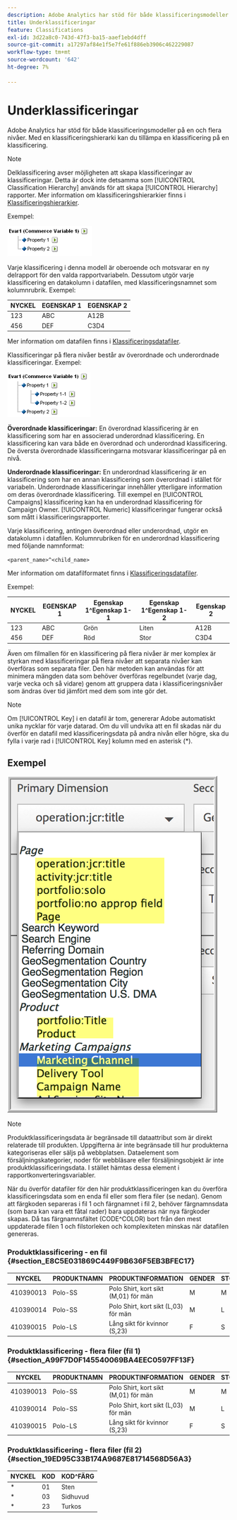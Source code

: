```yaml
---
description: Adobe Analytics har stöd för både klassificeringsmodeller på en och flera nivåer. Med en klassificeringshierarki kan du tillämpa en klassificering på en klassificering.
title: Underklassificeringar
feature: Classifications
exl-id: 3d22a8c0-743d-47f3-ba15-aaef1ebd4dff
source-git-commit: a17297af84e1f5e7fe61f886eb3906c462229087
workflow-type: tm+mt
source-wordcount: '642'
ht-degree: 7%

---
```


# Underklassificeringar

Adobe Analytics har stöd för både klassificeringsmodeller på en och flera nivåer. Med en klassificeringshierarki kan du tillämpa en klassificering på en klassificering.

>[!NOTE]
>
>Delklassificering avser möjligheten att skapa klassificeringar av klassificeringar. Detta är dock inte detsamma som [!UICONTROL Classification Hierarchy] används för att skapa [!UICONTROL Hierarchy] rapporter. Mer information om klassificeringshierarkier finns i [Klassificeringshierarkier](/help/admin/admin/c-manage-report-suites/c-edit-report-suites/conversion-var-admin/classification-hierarchies.md).

Exempel:

![](assets/single-level-popup-C.png)

Varje klassificering i denna modell är oberoende och motsvarar en ny delrapport för den valda rapportvariabeln. Dessutom utgör varje klassificering en datakolumn i datafilen, med klassificeringsnamnet som kolumnrubrik. Exempel:

| NYCKEL | EGENSKAP 1 | EGENSKAP 2 |
|---|---|---|
| 123 | ABC | A12B |
| 456 | DEF | C3D4 |

Mer information om datafilen finns i [Klassificeringsdatafiler](/help/components/classifications/importer/c-saint-data-files.md).

Klassificeringar på flera nivåer består av överordnade och underordnade klassificeringar. Exempel:

![](assets/Multi-Level-Class-popup.png)

**Överordnade klassificeringar:** En överordnad klassificering är en klassificering som har en associerad underordnad klassificering. En klassificering kan vara både en överordnad och underordnad klassificering. De översta överordnade klassificeringarna motsvarar klassificeringar på en nivå.

**Underordnade klassificeringar:** En underordnad klassificering är en klassificering som har en annan klassificering som överordnad i stället för variabeln. Underordnade klassificeringar innehåller ytterligare information om deras överordnade klassificering. Till exempel en [!UICONTROL Campaigns] klassificering kan ha en underordnad klassificering för Campaign Owner. [!UICONTROL Numeric] klassificeringar fungerar också som mått i klassificeringsrapporter.

Varje klassificering, antingen överordnad eller underordnad, utgör en datakolumn i datafilen. Kolumnrubriken för en underordnad klassificering med följande namnformat:

`<parent_name>^<child_name>`

Mer information om datafilformatet finns i [Klassificeringsdatafiler](/help/components/classifications/importer/c-saint-data-files.md).

Exempel:

| NYCKEL | EGENSKAP 1 | Egenskap 1^Egenskap 1-1 | Egenskap 1^Egenskap 1-2 | Egenskap 2 |
|---|---|---|---|---|
| 123 | ABC | Grön | Liten | A12B |
| 456 | DEF | Röd | Stor | C3D4 |

Även om filmallen för en klassificering på flera nivåer är mer komplex är styrkan med klassificeringar på flera nivåer att separata nivåer kan överföras som separata filer. Den här metoden kan användas för att minimera mängden data som behöver överföras regelbundet (varje dag, varje vecka och så vidare) genom att gruppera data i klassificeringsnivåer som ändras över tid jämfört med dem som inte gör det.

>[!NOTE]
>
>Om [!UICONTROL Key] i en datafil är tom, genererar Adobe automatiskt unika nycklar för varje datarad. Om du vill undvika att en fil skadas när du överför en datafil med klassificeringsdata på andra nivån eller högre, ska du fylla i varje rad i [!UICONTROL Key] kolumn med en asterisk (*).

## Exempel

![](/help/admin/admin/c-manage-report-suites/c-edit-report-suites/realtime/assets/classifications.png)

>[!NOTE]
>
>Produktklassificeringsdata är begränsade till dataattribut som är direkt relaterade till produkten. Uppgifterna är inte begränsade till hur produkterna kategoriseras eller säljs på webbplatsen. Dataelement som försäljningskategorier, noder för webbläsare eller försäljningsobjekt är inte produktklassificeringsdata. I stället hämtas dessa element i rapportkonverteringsvariabler.

När du överför datafiler för den här produktklassificeringen kan du överföra klassificeringsdata som en enda fil eller som flera filer (se nedan). Genom att färgkoden separeras i fil 1 och färgnamnet i fil 2, behöver färgnamnsdata (som bara kan vara ett fåtal rader) bara uppdateras när nya färgkoder skapas. Då tas färgnamnsfältet (CODE^COLOR) bort från den mest uppdaterade filen 1 och filstorleken och komplexiteten minskas när datafilen genereras.

### Produktklassificering - en fil {#section_E8C5E031869C449F9B636F5EB3BFEC17}

| NYCKEL | PRODUKTNAMN | PRODUKTINFORMATION | GENDER | STORLEK | KOD | KOD^FÄRG |
|---|---|---|---|---|---|---|
| 410390013 | Polo-SS | Polo Shirt, kort sikt (M,01) för män | M | M | 01 | Sten |
| 410390014 | Polo-SS | Polo Shirt, kort sikt (L,03) för män | M | L | 03 | Sidhuvud |
| 410390015 | Polo-LS | Lång sikt för kvinnor (S,23) | F | S | 23 | Turkos |

### Produktklassificering - flera filer (fil 1) {#section_A99F7D0F145540069BA4EEC0597FF13F}

| NYCKEL | PRODUKTNAMN | PRODUKTINFORMATION | GENDER | STORLEK | KOD |
|---|---|---|---|---|---|
| 410390013 | Polo-SS | Polo Shirt, kort sikt (M,01) för män | M | M | 01 |
| 410390014 | Polo-SS | Polo Shirt, kort sikt (L,03) för män | M | L | 03 |
| 410390015 | Polo-LS | Lång sikt för kvinnor (S,23) | F | S | 23 |

### Produktklassificering - flera filer (fil 2) {#section_19ED95C33B174A9687E81714568D56A3}

| NYCKEL | KOD | KOD^FÄRG |
|---|---|---|
| &#42; | 01 | Sten |
| &#42; | 03 | Sidhuvud |
| &#42; | 23 | Turkos |
